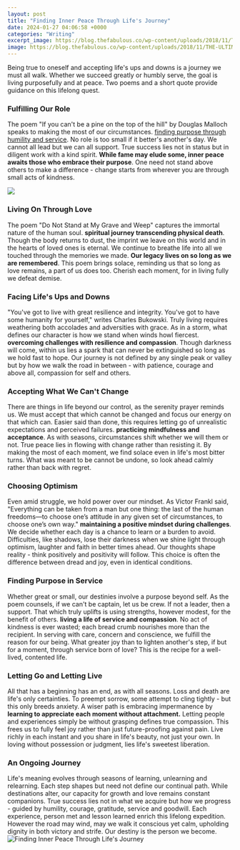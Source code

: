 ```yaml
---
layout: post
title: "Finding Inner Peace Through Life's Journey"
date: 2024-01-27 04:06:58 +0000
categories: "Writing"
excerpt_image: https://blog.thefabulous.co/wp-content/uploads/2018/11/THE-ULTIMATE-GUIDE-TO-FINDING-YOUR-INNER-PEACE-1024x1024.png
image: https://blog.thefabulous.co/wp-content/uploads/2018/11/THE-ULTIMATE-GUIDE-TO-FINDING-YOUR-INNER-PEACE-1024x1024.png
---
```


Being true to oneself and accepting life's ups and downs is a journey we must all walk. Whether we succeed greatly or humbly serve, the goal is living purposefully and at peace. Two poems and a short quote provide guidance on this lifelong quest.
### Fulfilling Our Role 
The poem "If you can't be a pine on the top of the hill" by Douglas Malloch speaks to making the most of our circumstances. [finding purpose through humility and service](https://fistore.mysenprints.com/collection/achenbach). No role is too small if it better's another's day. We cannot all lead but we can all support. True success lies not in status but in diligent work with a kind spirit. **While fame may elude some, inner peace awaits those who embrace their purpose**. One need not stand above others to make a difference - change starts from wherever you are through small acts of kindness.

![](https://i2.wp.com/www.success.com/wp-content/uploads/legacy/sites/default/files/5_22.jpg)
### Living On Through Love
The poem "Do Not Stand at My Grave and Weep" captures the immortal nature of the human soul. **spiritual journey transcending physical death**. Though the body returns to dust, the imprint we leave on this world and in the hearts of loved ones is eternal. We continue to breathe life into all we touched through the memories we made. **Our legacy lives on so long as we are remembered**. This poem brings solace, reminding us that so long as love remains, a part of us does too. Cherish each moment, for in living fully we defeat demise.
### Facing Life's Ups and Downs  
"You've got to live with great resilience and integrity. You've got to have some humanity for yourself," writes Charles Bukowski. Truly living requires weathering both accolades and adversities with grace. As in a storm, what defines our character is how we stand when winds howl fiercest. **overcoming challenges with resilience and compassion**. Though darkness will come, within us lies a spark that can never be extinguished so long as we hold fast to hope. Our journey is not defined by any single peak or valley but by how we walk the road in between - with patience, courage and above all, compassion for self and others.
### Accepting What We Can't Change
There are things in life beyond our control, as the serenity prayer reminds us. We must accept that which cannot be changed and focus our energy on that which can. Easier said than done, this requires letting go of unrealistic expectations and perceived failures. **practicing mindfulness and acceptance**. As with seasons, circumstances shift whether we will them or not. True peace lies in flowing with change rather than resisting it. By making the most of each moment, we find solace even in life's most bitter turns. What was meant to be cannot be undone, so look ahead calmly rather than back with regret.
### Choosing Optimism
Even amid struggle, we hold power over our mindset. As Victor Frankl said, "Everything can be taken from a man but one thing: the last of the human freedoms—to choose one’s attitude in any given set of circumstances, to choose one’s own way." **maintaining a positive mindset during challenges**. We decide whether each day is a chance to learn or a burden to avoid. Difficulties, like shadows, lose their darkness when we shine light through optimism, laughter and faith in better times ahead. Our thoughts shape reality - think positively and positivity will follow. This choice is often the difference between dread and joy, even in identical conditions.
### Finding Purpose in Service  
Whether great or small, our destinies involve a purpose beyond self. As the poem counsels, if we can't be captain, let us be crew. If not a leader, then a support. That which truly uplifts is using strengths, however modest, for the benefit of others. **living a life of service and compassion**. No act of kindness is ever wasted; each bread crumb nourishes more than the recipient. In serving with care, concern and conscience, we fulfill the reason for our being. What greater joy than to lighten another's step, if but for a moment, through service born of love? This is the recipe for a well-lived, contented life.
### Letting Go and Letting Live
All that has a beginning has an end, as with all seasons. Loss and death are life's only certainties. To preempt sorrow, some attempt to cling tightly - but this only breeds anxiety. A wiser path is embracing impermanence by **learning to appreciate each moment without attachment.** Letting people and experiences simply be without grasping defines true compassion. This frees us to fully feel joy rather than just future-proofing against pain. Live richly in each instant and you share in life's beauty, not just your own. In loving without possession or judgment, lies life's sweetest liberation.
### An Ongoing Journey 
Life's meaning evolves through seasons of learning, unlearning and relearning. Each step shapes but need not define our continual path. While destinations alter, our capacity for growth and love remains constant companions. True success lies not in what we acquire but how we progress - guided by humility, courage, gratitude, service and goodwill. Each experience, person met and lesson learned enrich this lifelong expedition. However the road may wind, may we walk it conscious yet calm, upholding dignity in both victory and strife. Our destiny is the person we become.
![Finding Inner Peace Through Life's Journey](https://blog.thefabulous.co/wp-content/uploads/2018/11/THE-ULTIMATE-GUIDE-TO-FINDING-YOUR-INNER-PEACE-1024x1024.png)